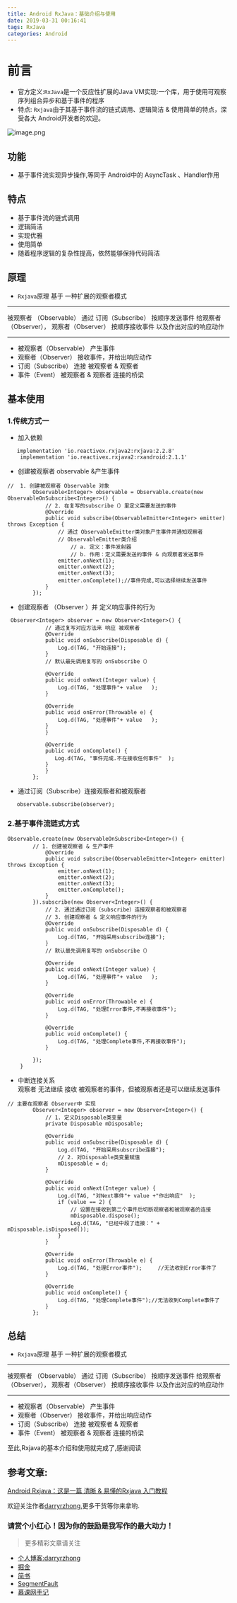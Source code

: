 ```yaml
---
title: Android RxJava：基础介绍与使用
date: 2019-03-31 00:16:41
tags: RxJava
categories: Android
---
```


# 前言

* 官方定义:`RxJava`是一个反应性扩展的Java VM实现:一个库，用于使用可观察序列组合异步和基于事件的程序
* 特点:  `Rxjava`由于其基于事件流的链式调用、逻辑简洁 & 使用简单的特点，深受各大 Android开发者的欢迎。

![image.png](Android-RxJava：基础介绍与使用/1240-20200309132131705.png)

## 功能
* 基于事件流实现异步操作,等同于 Android中的 AsyncTask 、Handler作用

## 特点
* 基于事件流的链式调用
*  逻辑简洁
* 实现优雅
* 使用简单
* 随着程序逻辑的复杂性提高，依然能够保持代码简洁

## 原理
* `Rxjava`原理 基于 一种扩展的观察者模式
------------------------

<!--more--> 


被观察者 （Observable） 通过 订阅（Subscribe） 按顺序发送事件 给观察者 （Observer）， 观察者（Observer） 按顺序接收事件 以及作出对应的响应动作

---------------------------------
* 被观察者（Observable）      产生事件
* 观察者（Observer）	接收事件，并给出响应动作	
* 订阅（Subscribe）	连接 被观察者 & 观察者	
* 事件（Event）	被观察者 & 观察者 连接的桥梁

## 基本使用

### 1.传统方式一

* 加入依赖
```
   implementation 'io.reactivex.rxjava2:rxjava:2.2.8'
    implementation 'io.reactivex.rxjava2:rxandroid:2.1.1'
```

* 创建被观察者 observable &产生事件
```
//  1. 创建被观察者 Observable 对象
        Observable<Integer> observable = Observable.create(new ObservableOnSubscribe<Integer>() {
            // 2. 在复写的subscribe（）里定义需要发送的事件
            @Override
            public void subscribe(ObservableEmitter<Integer> emitter) throws Exception {
                // 通过 ObservableEmitter类对象产生事件并通知观察者
                // ObservableEmitter类介绍
                    // a. 定义：事件发射器
                    // b. 作用：定义需要发送的事件 & 向观察者发送事件
                emitter.onNext(1);
                emitter.onNext(2);
                emitter.onNext(3);
                emitter.onComplete();//事件完成,可以选择继续发送事件
            }
        });
```

* 创建观察者 （Observer ）并 定义响应事件的行为
```
 Observer<Integer> observer = new Observer<Integer>() {
            // 通过复写对应方法来 响应 被观察者
            @Override
            public void onSubscribe(Disposable d) {
                Log.d(TAG, "开始连接");
            }
            // 默认最先调用复写的 onSubscribe（）

            @Override
            public void onNext(Integer value) {
                Log.d(TAG, "处理事件"+ value   );
            }

            @Override
            public void onError(Throwable e) {
                Log.d(TAG, "处理事件"+ value   );
            }
            }

            @Override
            public void onComplete() {
               Log.d(TAG, "事件完成.不在接收任何事件"  );
            }
            }
        };
```

* 通过订阅（Subscribe）连接观察者和被观察者
```
   observable.subscribe(observer);
```

### 2.基于事件流链式方式  

```
Observable.create(new ObservableOnSubscribe<Integer>() {
        // 1. 创建被观察者 & 生产事件
            @Override
            public void subscribe(ObservableEmitter<Integer> emitter) throws Exception {
                emitter.onNext(1);
                emitter.onNext(2);
                emitter.onNext(3);
                emitter.onComplete();
            }
        }).subscribe(new Observer<Integer>() {
            // 2. 通过通过订阅（subscribe）连接观察者和被观察者
            // 3. 创建观察者 & 定义响应事件的行为
            @Override
            public void onSubscribe(Disposable d) {
                Log.d(TAG, "开始采用subscribe连接");
            }
            // 默认最先调用复写的 onSubscribe（）

            @Override
            public void onNext(Integer value) {
                Log.d(TAG, "处理事件"+ value   );
            }

            @Override
            public void onError(Throwable e) {
                Log.d(TAG, "处理Error事件,不再接收事件");
            }

            @Override
            public void onComplete() {
                Log.d(TAG, "处理Complete事件,不再接收事件");
            }

        });
    }
```

* 中断连接关系   
观察者 无法继续 接收 被观察者的事件，但被观察者还是可以继续发送事件

```
// 主要在观察者 Observer中 实现
        Observer<Integer> observer = new Observer<Integer>() {
            // 1. 定义Disposable类变量
            private Disposable mDisposable;

            @Override
            public void onSubscribe(Disposable d) {
                Log.d(TAG, "开始采用subscribe连接");
                // 2. 对Disposable类变量赋值
                mDisposable = d;
            }

            @Override
            public void onNext(Integer value) {
                Log.d(TAG, "对Next事件"+ value +"作出响应"  );
                if (value == 2) {
                    // 设置在接收到第二个事件后切断观察者和被观察者的连接
                    mDisposable.dispose();
                    Log.d(TAG, "已经中段了连接：" + mDisposable.isDisposed());
                }
            }

            @Override
            public void onError(Throwable e) {
                Log.d(TAG, "处理Error事件");     //无法收到Error事件了
            }

            @Override
            public void onComplete() {
                Log.d(TAG, "处理Complete事件");//无法收到Complete事件了
            }
        };
```


## 总结
* `Rxjava`原理 基于 一种扩展的观察者模式
------------------------
被观察者 （Observable） 通过 订阅（Subscribe） 按顺序发送事件 给观察者 （Observer）， 观察者（Observer） 按顺序接收事件 以及作出对应的响应动作

---------------------------------
* 被观察者（Observable）      产生事件
* 观察者（Observer）	接收事件，并给出响应动作	
* 订阅（Subscribe）	连接 被观察者 & 观察者	
* 事件（Event）	被观察者 & 观察者 连接的桥梁

至此,Rxjava的基本介绍和使用就完成了,感谢阅读

## 参考文章:
[Android Rxjava：这是一篇 清晰 & 易懂的Rxjava 入门教程](https://www.jianshu.com/p/a406b94f3188)


欢迎关注作者[darryrzhong](http://www.darryrzhong.site),更多干货等你来拿哟.

### 请赏个小红心！因为你的鼓励是我写作的最大动力！
>更多精彩文章请关注
- [个人博客:darryrzhong](http://www.darryrzhong.xyz)
- [掘金](https://juejin.im/user/5a6c3b19f265da3e49804988)
- [简书](https://www.jianshu.com/users/b7fdf53ec0b9/timeline)
- [SegmentFault](https://segmentfault.com/u/darryrzhong_5ac59892a5882/articles)
- [慕课网手记](https://www.imooc.com/u/6733207)










